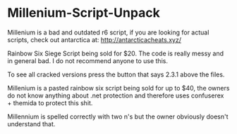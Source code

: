 # Millenium-Script-Unpack
Millenium is a bad and outdated r6 script, if you are looking for actual scripts, check out antarctica at: http://antarcticacheats.xyz/


Rainbow Six Siege Script being sold for $20. The code is really messy and in general bad. I do not recommend anyone to use this.

To see all cracked versions press the button that says 2.3.1 above the files.

Millenium is a pasted rainbow six script being sold for up to $40, the owners do not know anything about .net protection and therefore uses
confuserex + themida to protect this shit.

Millennium is spelled correctly with two n's but the owner obviously doesn't understand that.
